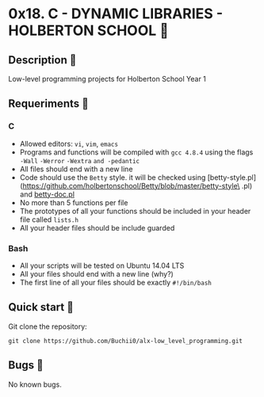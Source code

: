 # 0x18. C - DYNAMIC LIBRARIES - HOLBERTON SCHOOL :robot:

## Description :speech_balloon:
Low-level programming projects for Holberton School Year 1

## Requeriments :bookmark_tabs:
### C
* Allowed editors: ```vi```, ```vim```, ```emacs```
* Programs and functions will be compiled with ```gcc 4.8.4``` using the flags ```-Wall``` ```-Werror``` ```-Wextra``` ```and -pedantic```
* All files should end with a new line
* Code should use the ```Betty``` style. it will be checked using [betty-style.pl](https://github.com/holbertonschool/Betty/blob/master/betty-style\
.pl) and [betty-doc.pl](https://github.com/holbertonschool/Betty/blob/master/betty-doc.pl)
* No more than 5 functions per file
* The prototypes of all your functions should be included in your header file called ```lists.h```
* All your header files should be include guarded

### Bash

* All your scripts will be tested on Ubuntu 14.04 LTS
* All your files should end with a new line (why?)
* The first line of all your files should be exactly ```#!/bin/bash```

## Quick start :runner:
Git clone the repository:

```
git clone https://github.com/Buchii0/alx-low_level_programming.git
```

## Bugs :loudspeaker:
No known bugs.
